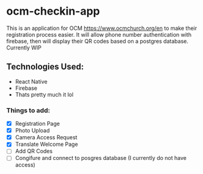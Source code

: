 # ocm-checkin-app
This is an application for OCM <https://www.ocmchurch.org/en> to make their registration process easier. It will allow phone number authentication with firebase, then will display their QR codes based on a postgres database. 
Currently WIP

## Technologies Used: 
- React Native
- Firebase
- Thats pretty much it lol

### Things to add:
- [x] Registration Page
- [x] Photo Upload
- [x] Camera Access Request
- [x] Translate Welcome Page
- [ ] Add QR Codes
- [ ] Congifure and connect to posgres database (I currently do not have access)
